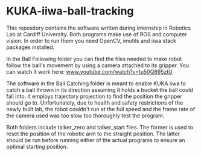 # KUKA-iiwa-ball-tracking

This repository contains the software written during internship in Robotics Lab at Cardiff University. Both programs make use of ROS and computer vision. In order to run them you need OpenCV, imutils and iiwa stack packages installed.

In the Ball Following folder you can find the files needed to make robot follow the ball's movement by using a camera attached to its gripper. You can watch it work here: www.youtube.com/watch?v=tu50Q895ztU

The software in the Ball Catching folder is meant to enable KUKA iiwa to catch a ball thrown in its direction assuming it holds a bucket the ball could fall into. It employs trajectory projection to find the position the gripper should go to. Unfortunately, due to health and safety restrictions of the newly built lab, the robot couldn't run at the full speed and the frame rate of the camera used was too slow too thoroughly test the program.

Both folders include talker_zero and talker_start files. The former is used to reset the position of the robotic arm to the straight position. The latter should be run before running either of the actual programs to ensure an optimal starting position.
